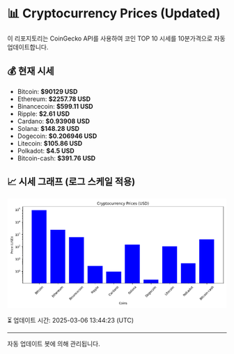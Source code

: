 
# 📊 Cryptocurrency Prices (Updated)

이 리포지토리는 CoinGecko API를 사용하여 코인 TOP 10 시세를 10분가격으로 자동 업데이트합니다.

## 💰 현재 시세
- Bitcoin: **$90129 USD**
- Ethereum: **$2257.78 USD**
- Binancecoin: **$599.11 USD**
- Ripple: **$2.61 USD**
- Cardano: **$0.93908 USD**
- Solana: **$148.28 USD**
- Dogecoin: **$0.206946 USD**
- Litecoin: **$105.86 USD**
- Polkadot: **$4.5 USD**
- Bitcoin-cash: **$391.76 USD**

## 📈 시세 그래프 (로그 스케일 적용)
![Crypto Prices](crypto_prices.png)

⏳ 업데이트 시간: 2025-03-06 13:44:23 (UTC)

---
자동 업데이트 봇에 의해 관리됩니다.
